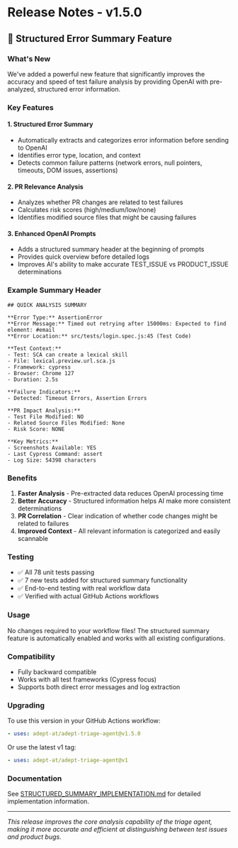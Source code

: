 # Release Notes - v1.5.0

## 🚀 Structured Error Summary Feature

### What's New

We've added a powerful new feature that significantly improves the accuracy and speed of test failure analysis by providing OpenAI with pre-analyzed, structured error information.

### Key Features

#### 1. **Structured Error Summary**
- Automatically extracts and categorizes error information before sending to OpenAI
- Identifies error type, location, and context
- Detects common failure patterns (network errors, null pointers, timeouts, DOM issues, assertions)

#### 2. **PR Relevance Analysis**
- Analyzes whether PR changes are related to test failures
- Calculates risk scores (high/medium/low/none)
- Identifies modified source files that might be causing failures

#### 3. **Enhanced OpenAI Prompts**
- Adds a structured summary header at the beginning of prompts
- Provides quick overview before detailed logs
- Improves AI's ability to make accurate TEST_ISSUE vs PRODUCT_ISSUE determinations

### Example Summary Header
```
## QUICK ANALYSIS SUMMARY

**Error Type:** AssertionError
**Error Message:** Timed out retrying after 15000ms: Expected to find element: #email
**Error Location:** src/tests/login.spec.js:45 (Test Code)

**Test Context:**
- Test: SCA can create a lexical skill
- File: lexical.preview.url.sca.js
- Framework: cypress
- Browser: Chrome 127
- Duration: 2.5s

**Failure Indicators:**
- Detected: Timeout Errors, Assertion Errors

**PR Impact Analysis:**
- Test File Modified: NO
- Related Source Files Modified: None
- Risk Score: NONE

**Key Metrics:**
- Screenshots Available: YES
- Last Cypress Command: assert
- Log Size: 54398 characters
```

### Benefits

1. **Faster Analysis** - Pre-extracted data reduces OpenAI processing time
2. **Better Accuracy** - Structured information helps AI make more consistent determinations
3. **PR Correlation** - Clear indication of whether code changes might be related to failures
4. **Improved Context** - All relevant information is categorized and easily scannable

### Testing

- ✅ All 78 unit tests passing
- ✅ 7 new tests added for structured summary functionality
- ✅ End-to-end testing with real workflow data
- ✅ Verified with actual GitHub Actions workflows

### Usage

No changes required to your workflow files! The structured summary feature is automatically enabled and works with all existing configurations.

### Compatibility

- Fully backward compatible
- Works with all test frameworks (Cypress focus)
- Supports both direct error messages and log extraction

### Upgrading

To use this version in your GitHub Actions workflow:

```yaml
- uses: adept-at/adept-triage-agent@v1.5.0
```

Or use the latest v1 tag:

```yaml
- uses: adept-at/adept-triage-agent@v1
```

### Documentation

See [STRUCTURED_SUMMARY_IMPLEMENTATION.md](STRUCTURED_SUMMARY_IMPLEMENTATION.md) for detailed implementation information.

---

*This release improves the core analysis capability of the triage agent, making it more accurate and efficient at distinguishing between test issues and product bugs.*